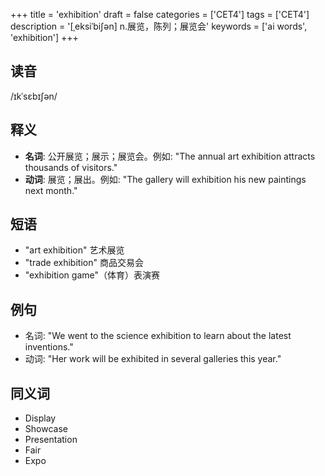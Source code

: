+++
title = 'exhibition'
draft = false
categories = ['CET4']
tags = ['CET4']
description = '[ˌeksiˈbi∫ən] n.展览，陈列；展览会'
keywords = ['ai words', 'exhibition']
+++

## 读音
/ɪkˈsɛbɪʃən/

## 释义
- **名词**: 公开展览；展示；展览会。例如: "The annual art exhibition attracts thousands of visitors."
- **动词**: 展览；展出。例如: "The gallery will exhibition his new paintings next month."

## 短语
- "art exhibition" 艺术展览
- "trade exhibition" 商品交易会
- "exhibition game"（体育）表演赛

## 例句
- 名词: "We went to the science exhibition to learn about the latest inventions."
- 动词: "Her work will be exhibited in several galleries this year."

## 同义词
- Display
- Showcase
- Presentation
- Fair
- Expo
